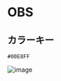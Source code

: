 # OBS

## カラーキー

`#00E8FF`

![image](https://user-images.githubusercontent.com/6637993/160339516-c0184a26-3f02-4df7-833c-702f0c43cfc2.png)
